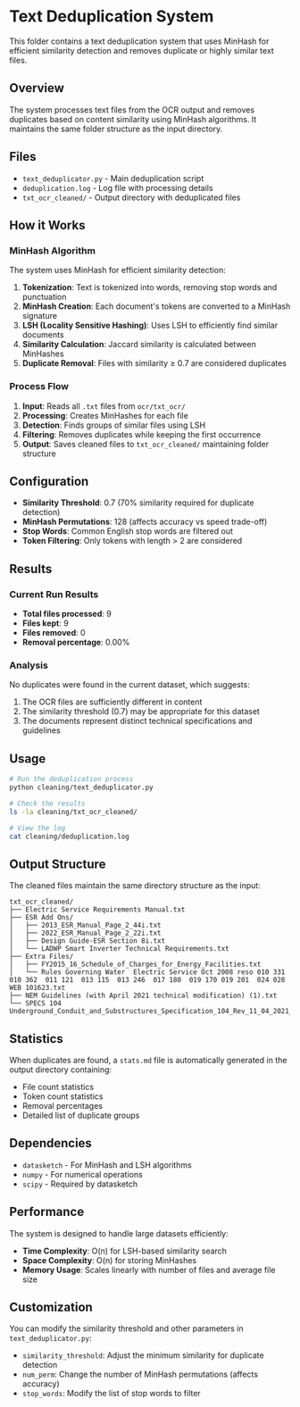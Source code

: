 # Text Deduplication System

This folder contains a text deduplication system that uses MinHash for efficient similarity detection and removes duplicate or highly similar text files.

## Overview

The system processes text files from the OCR output and removes duplicates based on content similarity using MinHash algorithms. It maintains the same folder structure as the input directory.

## Files

- `text_deduplicator.py` - Main deduplication script
- `deduplication.log` - Log file with processing details
- `txt_ocr_cleaned/` - Output directory with deduplicated files

## How it Works

### MinHash Algorithm
The system uses MinHash for efficient similarity detection:
1. **Tokenization**: Text is tokenized into words, removing stop words and punctuation
2. **MinHash Creation**: Each document's tokens are converted to a MinHash signature
3. **LSH (Locality Sensitive Hashing)**: Uses LSH to efficiently find similar documents
4. **Similarity Calculation**: Jaccard similarity is calculated between MinHashes
5. **Duplicate Removal**: Files with similarity ≥ 0.7 are considered duplicates

### Process Flow
1. **Input**: Reads all `.txt` files from `ocr/txt_ocr/`
2. **Processing**: Creates MinHashes for each file
3. **Detection**: Finds groups of similar files using LSH
4. **Filtering**: Removes duplicates while keeping the first occurrence
5. **Output**: Saves cleaned files to `txt_ocr_cleaned/` maintaining folder structure

## Configuration

- **Similarity Threshold**: 0.7 (70% similarity required for duplicate detection)
- **MinHash Permutations**: 128 (affects accuracy vs speed trade-off)
- **Stop Words**: Common English stop words are filtered out
- **Token Filtering**: Only tokens with length > 2 are considered

## Results

### Current Run Results
- **Total files processed**: 9
- **Files kept**: 9
- **Files removed**: 0
- **Removal percentage**: 0.00%

### Analysis
No duplicates were found in the current dataset, which suggests:
1. The OCR files are sufficiently different in content
2. The similarity threshold (0.7) may be appropriate for this dataset
3. The documents represent distinct technical specifications and guidelines

## Usage

```bash
# Run the deduplication process
python cleaning/text_deduplicator.py

# Check the results
ls -la cleaning/txt_ocr_cleaned/

# View the log
cat cleaning/deduplication.log
```

## Output Structure

The cleaned files maintain the same directory structure as the input:
```
txt_ocr_cleaned/
├── Electric Service Requirements Manual.txt
├── ESR Add Ons/
│   ├── 2013_ESR_Manual_Page_2_44i.txt
│   ├── 2022_ESR_Manual_Page_2_22i.txt
│   ├── Design Guide-ESR Section 8i.txt
│   └── LADWP Smart Inverter Technical Requirements.txt
├── Extra Files/
│   ├── FY2015_16_Schedule_of_Charges_for_Energy_Facilities.txt
│   └── Rules Governing Water  Electric Service Oct 2008 reso 010 331  010 362  011 121  013 115  013 246  017 180  019 170 019 201  024 028 WEB 101623.txt
├── NEM Guidelines (with April 2021 technical modification) (1).txt
└── SPECS 104 Underground_Conduit_and_Substructures_Specification_104_Rev_11_04_2021_.txt
```

## Statistics

When duplicates are found, a `stats.md` file is automatically generated in the output directory containing:
- File count statistics
- Token count statistics
- Removal percentages
- Detailed list of duplicate groups

## Dependencies

- `datasketch` - For MinHash and LSH algorithms
- `numpy` - For numerical operations
- `scipy` - Required by datasketch

## Performance

The system is designed to handle large datasets efficiently:
- **Time Complexity**: O(n) for LSH-based similarity search
- **Space Complexity**: O(n) for storing MinHashes
- **Memory Usage**: Scales linearly with number of files and average file size

## Customization

You can modify the similarity threshold and other parameters in `text_deduplicator.py`:
- `similarity_threshold`: Adjust the minimum similarity for duplicate detection
- `num_perm`: Change the number of MinHash permutations (affects accuracy)
- `stop_words`: Modify the list of stop words to filter 